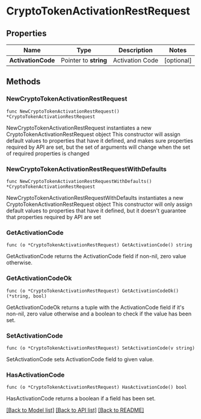 # CryptoTokenActivationRestRequest

## Properties

Name | Type | Description | Notes
------------ | ------------- | ------------- | -------------
**ActivationCode** | Pointer to **string** | Activation Code | [optional] 

## Methods

### NewCryptoTokenActivationRestRequest

`func NewCryptoTokenActivationRestRequest() *CryptoTokenActivationRestRequest`

NewCryptoTokenActivationRestRequest instantiates a new CryptoTokenActivationRestRequest object
This constructor will assign default values to properties that have it defined,
and makes sure properties required by API are set, but the set of arguments
will change when the set of required properties is changed

### NewCryptoTokenActivationRestRequestWithDefaults

`func NewCryptoTokenActivationRestRequestWithDefaults() *CryptoTokenActivationRestRequest`

NewCryptoTokenActivationRestRequestWithDefaults instantiates a new CryptoTokenActivationRestRequest object
This constructor will only assign default values to properties that have it defined,
but it doesn't guarantee that properties required by API are set

### GetActivationCode

`func (o *CryptoTokenActivationRestRequest) GetActivationCode() string`

GetActivationCode returns the ActivationCode field if non-nil, zero value otherwise.

### GetActivationCodeOk

`func (o *CryptoTokenActivationRestRequest) GetActivationCodeOk() (*string, bool)`

GetActivationCodeOk returns a tuple with the ActivationCode field if it's non-nil, zero value otherwise
and a boolean to check if the value has been set.

### SetActivationCode

`func (o *CryptoTokenActivationRestRequest) SetActivationCode(v string)`

SetActivationCode sets ActivationCode field to given value.

### HasActivationCode

`func (o *CryptoTokenActivationRestRequest) HasActivationCode() bool`

HasActivationCode returns a boolean if a field has been set.


[[Back to Model list]](../README.md#documentation-for-models) [[Back to API list]](../README.md#documentation-for-api-endpoints) [[Back to README]](../README.md)


